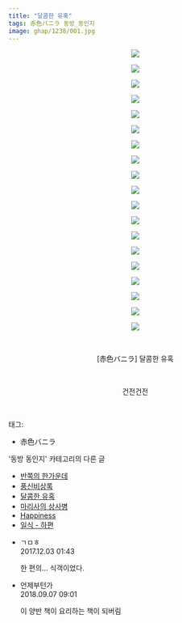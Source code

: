 ```yaml
---
title: "달콤한 유혹"
tags: 赤色バニラ 동방_동인지
image: ghap/1238/001.jpg
---
```

<div class="article">
<p style="text-align: center; clear: none; float: none;"><img src="{{ site.nasurl }}/ghap/1238/001.jpg"/></p>
<p style="text-align: center; clear: none; float: none;"><img src="{{ site.nasurl }}/ghap/1238/002.jpg"/></p>
<p style="text-align: center; clear: none; float: none;"><img src="{{ site.nasurl }}/ghap/1238/003.jpg"/></p>
<p style="text-align: center; clear: none; float: none;"><img src="{{ site.nasurl }}/ghap/1238/004.jpg"/></p>
<p style="text-align: center; clear: none; float: none;"><img src="{{ site.nasurl }}/ghap/1238/005.jpg"/></p>
<p style="text-align: center; clear: none; float: none;"><img src="{{ site.nasurl }}/ghap/1238/006.jpg"/></p>
<p style="text-align: center; clear: none; float: none;"><img src="{{ site.nasurl }}/ghap/1238/007.jpg"/></p>
<p style="text-align: center; clear: none; float: none;"><img src="{{ site.nasurl }}/ghap/1238/008.jpg"/></p>
<p style="text-align: center; clear: none; float: none;"><img src="{{ site.nasurl }}/ghap/1238/009.jpg"/></p>
<p style="text-align: center; clear: none; float: none;"><img src="{{ site.nasurl }}/ghap/1238/010.jpg"/></p>
<p style="text-align: center; clear: none; float: none;"><img src="{{ site.nasurl }}/ghap/1238/011.jpg"/></p>
<p style="text-align: center; clear: none; float: none;"><img src="{{ site.nasurl }}/ghap/1238/012.jpg"/></p>
<p style="text-align: center; clear: none; float: none;"><img src="{{ site.nasurl }}/ghap/1238/013.jpg"/></p>
<p style="text-align: center; clear: none; float: none;"><img src="{{ site.nasurl }}/ghap/1238/014.jpg"/></p>
<p style="text-align: center; clear: none; float: none;"><img src="{{ site.nasurl }}/ghap/1238/015.jpg"/></p>
<p style="text-align: center; clear: none; float: none;"><img src="{{ site.nasurl }}/ghap/1238/016.jpg"/></p>
<p style="text-align: center; clear: none; float: none;"><img src="{{ site.nasurl }}/ghap/1238/017.jpg"/></p>
<p style="text-align: center; clear: none; float: none;"><img src="{{ site.nasurl }}/ghap/1238/018.jpg"/></p>
<p style="text-align: center; clear: none; float: none;"><img src="{{ site.nasurl }}/ghap/1238/019.jpg"/></p>
<p style="text-align: center; clear: none; float: none;"><br/></p>
<p style="text-align: center; clear: none; float: none;">[赤色バニラ] 달콤한 유혹</p>
<p style="text-align: center; clear: none; float: none;"><br/></p>
<p style="text-align: center; clear: none; float: none;">건전건전</p>
<p><br/></p>
</div><div class="tagTrail">
<p>태그: </p>
<ul>
<li>赤色バニラ</li>
</ul>
</div><div class="another">
<p>'동방 동인지' 카테고리의 다른 글</p>
<ul>
<li><a href="/2016-07-30-ghap_1241">반쪽의 한가운데</a></li>
<li><a href="/2016-07-30-ghap_1240">풍신비상록</a></li>
<li><a href="/2016-07-30-ghap_1238">달콤한 유혹</a></li>
<li><a href="/2016-07-30-ghap_1237">마리사의 상사병</a></li>
<li><a href="/2016-07-30-ghap_1236">Happiness</a></li>
<li><a href="/2016-07-30-ghap_1235">일식 - 하편</a></li>
</ul>
</div><div class="cb_module cb_fluid">
<div class="cb_wrt cb_profile">
<div class="comment">
<ul>
<li class="cb_thumb_off" id="comment15143315">
<div class="cb_comment_area">
<div class="cb_info_area">
<div class="cb_section">
<span class="cb_nick_name">ㄱㅁㅎ</span>
</div>
<div class="cb_section">
<span class="cb_date">2017.12.03 01:43 </span>
</div>
</div>
<div class="cb_dsc_comment">
<p class="cb_dsc">
											한 편의... 식객이었다.
										</p>
</div>
</div></li>
<li class="cb_thumb_off" id="comment15327524">
<div class="cb_comment_area">
<div class="cb_info_area">
<div class="cb_section">
<span class="cb_nick_name">언제부턴가</span>
</div>
<div class="cb_section">
<span class="cb_date">2018.09.07 09:01 </span>
</div>
</div>
<div class="cb_dsc_comment">
<p class="cb_dsc">
											이 양반 책이 요리하는 책이 되버림
										</p>
</div>
</div></li>
</ul>
</div>
</div><!-- commentList close -->
</div>
<br/>
<p id="refer"></p>
<br/>
